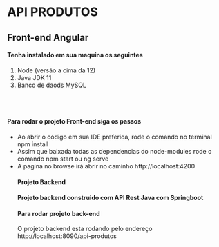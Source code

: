 <h1>API PRODUTOS</h1>

<h2>Front-end Angular</h2>


<h4>Tenha instalado em sua maquina os seguintes</h4>
<ol>
<li>Node (versão a cima da 12)</li>
<li>Java JDK 11</li>
<li>Banco de daods MySQL</li>
</ol>
<br>
<br>
<h4>Para rodar o projeto Front-end siga os passos</h4>
<ul>
<li>Ao abrir o código em sua IDE preferida, rode o comando no terminal npm install</li>
<li>Assim que baixada todas as dependencias do node-modules rode o comando npm start ou ng serve</li>
<li>A pagina no browse irá abrir no caminho http://localhost:4200</li>

<h4>Projeto Backend<h4>
<p>Projeto backend construido com API Rest Java com Springboot</p>

<h4>Para rodar projeto back-end</h4>

<p> O projeto backend esta rodando pelo endereço http://localhost:8090/api-produtos</p>



</ul>

